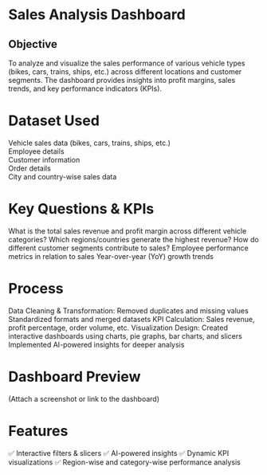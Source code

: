 # Sales Analysis Dashboard
## Objective
To analyze and visualize the sales performance of various vehicle types (bikes, cars, trains, ships, etc.) across different locations and customer segments. The dashboard provides insights into profit margins, sales trends, and key performance indicators (KPIs).

# Dataset Used
Vehicle sales data (bikes, cars, trains, ships, etc.)  
Employee details  
Customer information  
Order details  
City and country-wise sales data  

# Key Questions & KPIs
What is the total sales revenue and profit margin across different vehicle categories?
Which regions/countries generate the highest revenue?
How do different customer segments contribute to sales?
Employee performance metrics in relation to sales
Year-over-year (YoY) growth trends 

# Process
Data Cleaning & Transformation:
Removed duplicates and missing values
Standardized formats and merged datasets
KPI Calculation:
Sales revenue, profit percentage, order volume, etc.
Visualization Design:
Created interactive dashboards using charts, pie graphs, bar charts, and slicers
Implemented AI-powered insights for deeper analysis

# Dashboard Preview
(Attach a screenshot or link to the dashboard)

# Features
✅ Interactive filters & slicers
✅ AI-powered insights
✅ Dynamic KPI visualizations
✅ Region-wise and category-wise performance analysis
